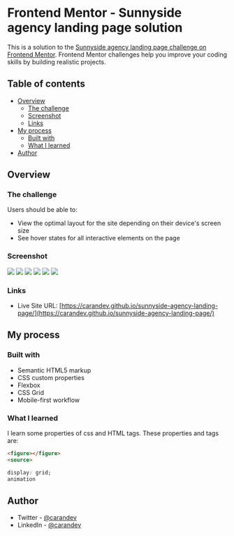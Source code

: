 # Frontend Mentor - Sunnyside agency landing page solution

This is a solution to the [Sunnyside agency landing page challenge on Frontend Mentor](https://www.frontendmentor.io/challenges/sunnyside-agency-landing-page-7yVs3B6ef). Frontend Mentor challenges help you improve your coding skills by building realistic projects.

## Table of contents

- [Overview](#overview)
  - [The challenge](#the-challenge)
  - [Screenshot](#screenshot)
  - [Links](#links)
- [My process](#my-process)
  - [Built with](#built-with)
  - [What I learned](#what-i-learned)
- [Author](#author)

## Overview

### The challenge

Users should be able to:

- View the optimal layout for the site depending on their device's screen size
- See hover states for all interactive elements on the page

### Screenshot

![](./screenshots/2021-07-21-121625_1561x739_scrot.png)
![](./screenshots/2021-07-21-121652_1560x653_scrot.png)
![](./screenshots/2021-07-21-121705_1559x650_scrot.png)
![](./screenshots/2021-07-21-121718_1558x607_scrot.png)
![](./screenshots/2021-07-21-121726_1499x696_scrot.png)
![](./screenshots/2021-07-21-121741_1561x740_scrot.png)


### Links

- Live Site URL: [https://carandev.github.io/sunnyside-agency-landing-page/](https://carandev.github.io/sunnyside-agency-landing-page/)

## My process

### Built with

- Semantic HTML5 markup
- CSS custom properties
- Flexbox
- CSS Grid
- Mobile-first workflow

### What I learned

I learn some properties of css and HTML tags. These properties and tags are:

```html
<figure></figure>
<source>
```

```css
display: grid;
animation
```

## Author

- Twitter - [@carandev](https://www.twitter.com/carandev)
- LinkedIn - [@carandev](https://www.linkedin.com/in/carandev)
